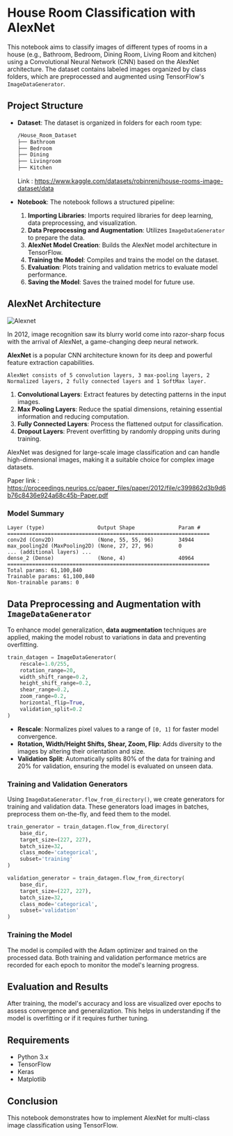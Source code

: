 
# House Room Classification with AlexNet

This notebook aims to classify images of different types of rooms in a house (e.g., Bathroom, Bedroom, Dining Room, Living Room and kitchen) using a Convolutional Neural Network (CNN) based on the AlexNet architecture. The dataset contains labeled images organized by class folders, which are preprocessed and augmented using TensorFlow's `ImageDataGenerator`.

## Project Structure

- **Dataset**: The dataset is organized in folders for each room type:
  ```bash
  /House_Room_Dataset
  ├── Bathroom
  ├── Bedroom
  ├── Dining
  ├── Livingroom
  ├── Kitchen
  ```
  Link : https://www.kaggle.com/datasets/robinreni/house-rooms-image-dataset/data

- **Notebook**: The notebook follows a structured pipeline:
  1. **Importing Libraries**: Imports required libraries for deep learning, data preprocessing, and visualization.
  2. **Data Preprocessing and Augmentation**: Utilizes `ImageDataGenerator` to prepare the data.
  3. **AlexNet Model Creation**: Builds the AlexNet model architecture in TensorFlow.
  4. **Training the Model**: Compiles and trains the model on the dataset.
  5. **Evaluation**: Plots training and validation metrics to evaluate model performance.
  6. **Saving the Model**: Saves the trained model for future use.

## AlexNet Architecture
![Alexnet](https://github.com/user-attachments/assets/2afda91c-0047-4b75-9c69-3e4e6a77dcb5)

In 2012, image recognition saw its blurry world come into razor-sharp focus with the arrival of AlexNet, a game-changing deep neural network. 

**AlexNet** is a popular CNN architecture known for its deep and powerful feature extraction capabilities.

 `AlexNet consists of 5 convolution layers, 3 max-pooling layers, 2 Normalized layers, 2 fully connected layers and 1 SoftMax layer.`

1. **Convolutional Layers**: Extract features by detecting patterns in the input images.
2. **Max Pooling Layers**: Reduce the spatial dimensions, retaining essential information and reducing computation.
3. **Fully Connected Layers**: Process the flattened output for classification.
4. **Dropout Layers**: Prevent overfitting by randomly dropping units during training.

AlexNet was designed for large-scale image classification and can handle high-dimensional images, making it a suitable choice for complex image datasets.

Paper link : https://proceedings.neurips.cc/paper_files/paper/2012/file/c399862d3b9d6b76c8436e924a68c45b-Paper.pdf

### Model Summary

```plaintext
Layer (type)                 Output Shape              Param #   
=================================================================
conv2d (Conv2D)              (None, 55, 55, 96)        34944     
max_pooling2d (MaxPooling2D) (None, 27, 27, 96)        0         
... (additional layers) ...
dense_2 (Dense)              (None, 4)                 40964     
=================================================================
Total params: 61,100,840
Trainable params: 61,100,840
Non-trainable params: 0
```

## Data Preprocessing and Augmentation with `ImageDataGenerator`

To enhance model generalization, **data augmentation** techniques are applied, making the model robust to variations in data and preventing overfitting.

```python
train_datagen = ImageDataGenerator(
    rescale=1.0/255,
    rotation_range=20,
    width_shift_range=0.2,
    height_shift_range=0.2,
    shear_range=0.2,
    zoom_range=0.2,
    horizontal_flip=True,
    validation_split=0.2
)
```

- **Rescale**: Normalizes pixel values to a range of `[0, 1]` for faster model convergence.
- **Rotation, Width/Height Shifts, Shear, Zoom, Flip**: Adds diversity to the images by altering their orientation and size.
- **Validation Split**: Automatically splits 80% of the data for training and 20% for validation, ensuring the model is evaluated on unseen data.

### Training and Validation Generators

Using `ImageDataGenerator.flow_from_directory()`, we create generators for training and validation data. These generators load images in batches, preprocess them on-the-fly, and feed them to the model.

```python
train_generator = train_datagen.flow_from_directory(
    base_dir,
    target_size=(227, 227),
    batch_size=32,
    class_mode='categorical',
    subset='training'
)

validation_generator = train_datagen.flow_from_directory(
    base_dir,
    target_size=(227, 227),
    batch_size=32,
    class_mode='categorical',
    subset='validation'
)
```

### Training the Model

The model is compiled with the Adam optimizer and trained on the processed data. Both training and validation performance metrics are recorded for each epoch to monitor the model's learning progress.

## Evaluation and Results

After training, the model's accuracy and loss are visualized over epochs to assess convergence and generalization. This helps in understanding if the model is overfitting or if it requires further tuning.



## Requirements

- Python 3.x
- TensorFlow
- Keras
- Matplotlib



## Conclusion

This notebook demonstrates how to implement AlexNet for multi-class image classification using TensorFlow.
